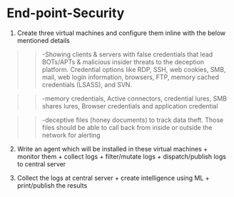 # End-point-Security


1. Create three virtual machines and configure them inline with the below mentioned details

>> -Showing clients & servers with false credentials that lead BOTs/APTs & malicious insider threats to the deception platform. Credential options like RDP, SSH, web cookies, SMB,    mail, web login information, browsers, FTP, memory cached credentials (LSASS), and SVN.

>>  -memory credentials, Active connectors, credential lures, SMB shares lures, Browser credentials and application credential

>>  -deceptive files (honey documents) to track data theft. Those files should be able to call back from inside or outside the network for alerting


2. Write an agent which will be installed in these virtual machines + monitor them + collect logs + filter/mutate logs + dispatch/publish logs to central server


3. Collect the logs at central server + create intelligence using ML + print/publish the results
